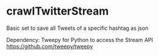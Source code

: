 # crawlTwitterStream
Basic set to save all Tweets of a specific hashtag as json

Dependency: Tweepy for Python to access the Stream API
  https://github.com/tweepy/tweepy
